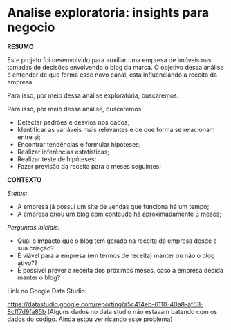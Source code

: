 # Analise exploratoria: insights para negocio

**RESUMO**

Este projeto foi desenvolvido para auxiliar uma empresa de imóveis nas tomadas de decisões envolvendo o blog da marca. O objetivo dessa análise é entender de que forma esse novo canal, está influenciando a receita da empresa.

Para isso, por meio dessa análise exploratória, buscaremos:

Para isso, por meio dessa análise, buscaremos:
- Detectar padrões e desvios nos dados;
- Identificar as variáveis mais relevantes e de que forma se relacionam entre si;
- Encontrar tendências e formular hipóteses;
- Realizar inferências estatísticas;
- Realizar teste de hipóteses;
- Fazer previsão da receita para o meses seguintes; 

**CONTEXTO**

*Status:*

* A empresa já possui um site de vendas que funciona há um tempo;
* A empresa criou um blog com conteúdo há aproximadamente 3 meses;

*Perguntas iniciais:*

* Qual o impacto que o blog tem gerado na receita da empresa desde a sua criação?
* É viável para a empresa (em termos de receita) manter ou não o blog ativo??
* É possível prever a receita dos próximos meses, caso a empresa decida manter o blog?


Link no Google Data Studio:

https://datastudio.google.com/reporting/a5c414eb-6110-40a8-af63-8cff7d9fa85b
(Alguns dados no data studio não estavam batendo com os dados do código. Ainda estou veriricando esse problema)

